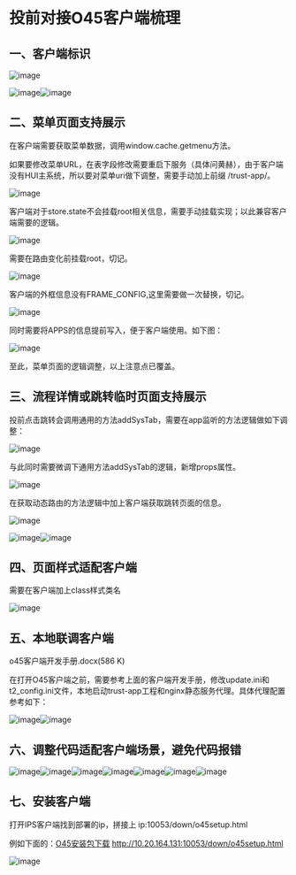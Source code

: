 # 投前对接O45客户端梳理

## 一、客户端标识

![image](https://alidocs.oss-cn-zhangjiakou.aliyuncs.com/res/mxPOG5NJRvJJJnKa/img/1a7f03b4-1129-4e12-8966-7fea41a4553d.png)

![image](https://alidocs.oss-cn-zhangjiakou.aliyuncs.com/res/mxPOG5NJRvJJJnKa/img/fc42b962-f9eb-40f6-9cd9-444db094b231.png)![image](https://alidocs.oss-cn-zhangjiakou.aliyuncs.com/res/mxPOG5NJRvJJJnKa/img/3123b67f-efae-43f9-bf7c-3a71560bfdab.png)

## 二、菜单页面支持展示

在客户端需要获取菜单数据，调用window.cache.getmenu方法。

如果要修改菜单URL，在表字段修改需要重启下服务（具体问黄赫），由于客户端没有HUI主系统，所以要对菜单uri做下调整，需要手动加上前缀 /trust-app/。

![image](https://alidocs.oss-cn-zhangjiakou.aliyuncs.com/res/mxPOG5NJRvJJJnKa/img/a55e2417-2740-406a-a89f-80e3a5f3e9e7.png)

客户端对于store.state不会挂载root相关信息，需要手动挂载实现；以此兼容客户端需要的逻辑。

![image](https://alidocs.oss-cn-zhangjiakou.aliyuncs.com/res/mxPOG5NJRvJJJnKa/img/d8f686ea-0bdf-4ed5-adb7-db7808df7f5c.png)

需要在路由变化前挂载root，切记。

![image](https://alidocs.oss-cn-zhangjiakou.aliyuncs.com/res/mxPOG5NJRvJJJnKa/img/3301149a-292a-4bcb-ae71-0dfcd2078d04.png)

客户端的外框信息没有FRAME\_CONFIG,这里需要做一次替换，切记。

![image](https://alidocs.oss-cn-zhangjiakou.aliyuncs.com/res/mxPOG5NJRvJJJnKa/img/c1c174dc-9daa-461c-9210-28483bbc8d04.png)

同时需要将APPS的信息提前写入，便于客户端使用。如下图：

![image](https://alidocs.oss-cn-zhangjiakou.aliyuncs.com/res/mxPOG5NJRvJJJnKa/img/b9d7afb0-6733-4aad-9034-2c7b89e7c0eb.png)

至此，菜单页面的逻辑调整，以上注意点已覆盖。

## 三、流程详情或跳转临时页面支持展示

投前点击跳转会调用通用的方法addSysTab，需要在app监听的方法逻辑做如下调整：

![image](https://alidocs.oss-cn-zhangjiakou.aliyuncs.com/res/mxPOG5NJRvJJJnKa/img/3ff6e144-03cd-439f-b5fe-6fcc3db59788.png)

与此同时需要微调下通用方法addSysTab的逻辑，新增props属性。

![image](https://alidocs.oss-cn-zhangjiakou.aliyuncs.com/res/mxPOG5NJRvJJJnKa/img/d6c5c9a8-44da-4a9e-8c05-47dc76630ba2.png)

在获取动态路由的方法逻辑中加上客户端获取跳转页面的信息。

![image](https://alidocs.oss-cn-zhangjiakou.aliyuncs.com/res/mxPOG5NJRvJJJnKa/img/55f086c1-c74b-4b84-9637-5dc309444928.png)

![image](https://alidocs.oss-cn-zhangjiakou.aliyuncs.com/res/mxPOG5NJRvJJJnKa/img/1baea2d4-114b-4ffb-809d-308b761ed7a0.png)![image](https://alidocs.oss-cn-zhangjiakou.aliyuncs.com/res/mxPOG5NJRvJJJnKa/img/708bb4bf-caa3-4bf0-984a-3853c3189186.png)

## 四、页面样式适配客户端

需要在客户端加上class样式类名

![image](https://alidocs.oss-cn-zhangjiakou.aliyuncs.com/res/mxPOG5NJRvJJJnKa/img/5ebc6b6a-b758-4c82-bfc5-dd6695faeead.png)

## 五、本地联调客户端

o45客户端开发手册.docx(586 K)

在打开O45客户端之前，需要参考上面的客户端开发手册，修改update.ini和t2\_config.ini文件，本地启动trust-app工程和nginx静态服务代理。具体代理配置参考如下：

![image](https://alidocs.oss-cn-zhangjiakou.aliyuncs.com/res/mxPOG5NJRvJJJnKa/img/624ecdec-27de-4b83-b1d9-b118010a9a3e.png)![image](https://alidocs.oss-cn-zhangjiakou.aliyuncs.com/res/mxPOG5NJRvJJJnKa/img/13ee30e3-e032-4caa-9898-5dc6e5536627.png)

## 六、调整代码适配客户端场景，避免代码报错

![image](https://alidocs.oss-cn-zhangjiakou.aliyuncs.com/res/mxPOG5NJRvJJJnKa/img/d6bf8f41-10a7-462d-bb75-cad745cd9591.png)![image](https://alidocs.oss-cn-zhangjiakou.aliyuncs.com/res/mxPOG5NJRvJJJnKa/img/11d4989b-f457-4578-852e-dd1cf1fa17a8.png)![image](https://alidocs.oss-cn-zhangjiakou.aliyuncs.com/res/mxPOG5NJRvJJJnKa/img/807f4260-d7b6-4934-bc60-424abc742d24.png)![image](https://alidocs.oss-cn-zhangjiakou.aliyuncs.com/res/mxPOG5NJRvJJJnKa/img/b63d2057-7cd6-4276-9e5b-29531c9aa83f.png)![image](https://alidocs.oss-cn-zhangjiakou.aliyuncs.com/res/mxPOG5NJRvJJJnKa/img/16fcf483-7749-4d26-9f66-03dedbfed170.png)![image](https://alidocs.oss-cn-zhangjiakou.aliyuncs.com/res/mxPOG5NJRvJJJnKa/img/f4bfbf9c-d39a-4298-b933-a06fb0e2412d.png)![image](https://alidocs.oss-cn-zhangjiakou.aliyuncs.com/res/mxPOG5NJRvJJJnKa/img/1d403bc5-b2c6-4d7e-b715-81a4f70f63f6.png)

## 七、安装客户端

打开IPS客户端找到部署的ip，拼接上 ip:10053/down/o45setup.html

例如下面的：[O45安装包下载](http://10.20.164.131:10053/down/o45setup.html) http://10.20.164.131:10053/down/o45setup.html

![image](https://alidocs.oss-cn-zhangjiakou.aliyuncs.com/res/mxPOG5NJRvJJJnKa/img/62a92292-38b0-46d0-8e1e-2172fa79ccc0.png)
